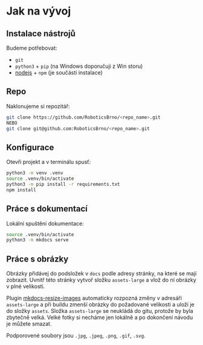 # Jak na vývoj

## Instalace nástrojů
Budeme potřebovat:
- `git`
- `python3` + `pip` (na Windows doporučuji z Win storu)
- [nodejs](https://nodejs.org/en/download) + `npm` (je součástí instalace)

## Repo
Naklonujeme si repozitář:

```bash
git clone https://github.com/RoboticsBrno/<repo_name>.git
NEBO
git clone git@github.com:RoboticsBrno/<repo_name>.git
```

## Konfigurace

Otevři projekt a v terminálu spusť:

```bash
python3 -m venv .venv
source .venv/bin/activate
python3 -m pip install -r requirements.txt
npm install
```

## Práce s dokumentací

Lokální spuštění dokumentace:
```bash
source .venv/bin/activate
python3 -m mkdocs serve
```

## Práce s obrázky

Obrázky přidávej do podsložek v `docs` podle adresy stránky, na které se mají zobrazit.
Uvnitř této stránky vytvoř složku `assets-large` a vlož do ní obrázky v plné velikosti.

Plugin [mkdocs-resize-images](https://github.com/JakubAndrysek/mkdocs-resize-images) automaticky rozpozná
změny v adresáři `assets-large` a při buildu zmenší obrázky do požadované velikosti a uloží je do složky `assets`.
Složka `assets-large` se neukládá do gitu, protože by byla zbytečně velká. Velké fotky si necháme jen lokálně a po dokončení návodu je můžete smazat.

Podporovené soubory jsou `.jpg`, `.jpeg`, `.png`, `.gif`, `.svg`.
